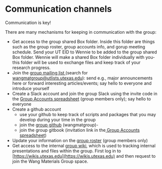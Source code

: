 # Communication channels

Communication is key!

There are many mechanisms for keeping in communication with the group:

* Get access to the group shared Box folder. Inside this folder are things such as the group roster, group accounts info, and gorup meeting schedule. Send your UT EID to Wennie to be added to the group shared Box folder. Wennie will make a shared Box folder individually with you- this folder will be used to exchange files and keep track of your research progress.
* Join the [group mailing list ](https://utlists.utexas.edu/sympa)(search for [wangmatgroup@utlists.utexas.edu](mailto:wangmatgroup@utlists.utexas.edu)): send e.g., major announcements here or forward interesting articles/events; say hello to everyone and introduce yourself
* Create a Slack account and join the group Slack using the invite code in the [Group Accounts spreadsheet](https://utexas.box.com/s/217scejibg75iq5k05uocjtuqsa8rrvi) (group members only); say hello to everyone
* Create a github account
  * use your github to keep track of scripts and packages that you may develop during your time in the group
  * join the [group github](https://github.com/wangmatgroup) (wangmatgroup)-&#x20;
  * join the group gitbook (invitation link in the[ Group Accounts spreadsheet](https://utexas.box.com/s/217scejibg75iq5k05uocjtuqsa8rrvi))
* Update your information on the [group roster](https://utexas.box.com/s/722ocwbfogt46wbxoghm2buhw5sn05v9) (group members only)
* Get access to the internal [group wiki](https://wikis.utexas.edu/display/wangmaterialswiki/Wang+Materials+Group+Wiki+Home?src=spacemenu), which is used to tracking internal presentations and files within the group. First log in to [https://wikis.utexas.edu](https://wikis.utexas.edu) and then request to join the Wang Materials Group space.&#x20;
